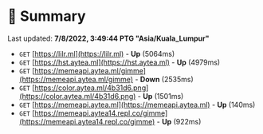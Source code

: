# 📖 Summary
Last updated: **7/8/2022, 3:49:44 PTG "Asia/Kuala_Lumpur"**

- `GET` [https://lilr.ml](https://lilr.ml) - **Up** (5064ms)
- `GET` [https://hst.aytea.ml](https://hst.aytea.ml) - **Up** (4979ms)
- `GET` [https://memeapi.aytea.ml/gimme](https://memeapi.aytea.ml/gimme) - **Down** (2535ms)
- `GET` [https://color.aytea.ml/4b31d6.png](https://color.aytea.ml/4b31d6.png) - **Up** (1501ms)
- `GET` [https://memeapi.aytea.ml](https://memeapi.aytea.ml) - **Up** (140ms)
- `GET` [https://memeapi.aytea14.repl.co/gimme](https://memeapi.aytea14.repl.co/gimme) - **Up** (922ms)
